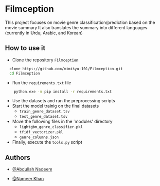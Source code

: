 # Filmception
This project focuses on movie genre classification/prediction based on the movie summary
It also translates the summary into different languages (currently in Urdu, Arabic, and Korean)


## How to use it
- Clone the repository `Filmception`
```bash
  clone https://github.com/mimikyu-101/Filmception.git
  cd Filmception
```
- Run the `requirements.txt` file
```bash
    python.exe -m pip install -r requirements.txt
```
- Use the datasets and run the preprocessing scripts
- Start the model trainig on the final datasets
    * `train_genre_dataset.tsv`
    * `test_genre_dataset.tsv`
- Move the following files in the 'modules' directory
    * `lightgbm_genre_classifier.pkl`
    * `tfidf_vectorizer.pkl`
    * `genre_columns.json`
- Finally, execute the `tools.py` script

  
## Authors

- [@Abdullah Nadeem](https://github.com/mimikyu-101)

- [@Nameer Khan](https://github.com/nameerkhan7)
